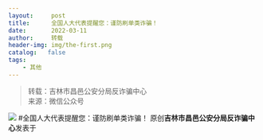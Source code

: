 ```yaml
---
layout:     post
title:      全国人大代表提醒您：谨防刷单类诈骗！
date:       2022-03-11
author:     转载
header-img: img/the-first.png
catalog:   false
tags:
    - 其他
---
```


<blockquote><p>转载：吉林市昌邑公安分局反诈骗中心<br>
来源：微信公众号</p></blockquote>

![]({{site.baseurl}}/postimg/7f48KExj8S7IwtibsuWUeaGaNYeIVFtZD5HwATTbIBf8xD644bC0QdlaUMwyRVfA5RTkLffykB98lTWKErksrsA.jpeg)
#全国人大代表提醒您：谨防刷单类诈骗！
原创**吉林市昌邑公安分局反诈骗中心**发表于
